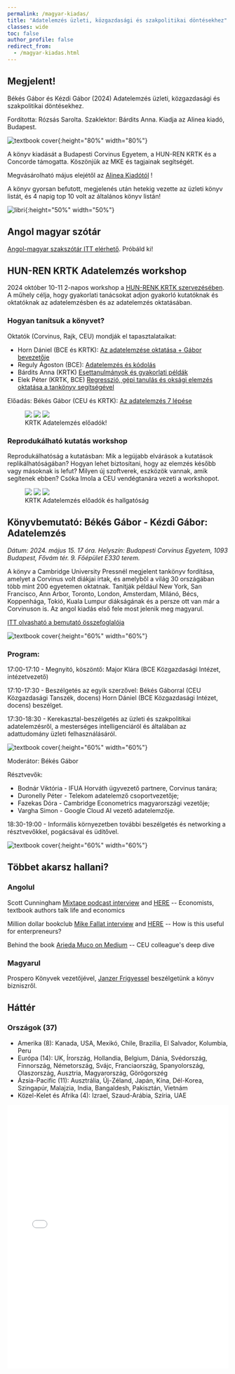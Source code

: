 ```yaml
---
permalink: /magyar-kiadas/
title: "Adatelemzés üzleti, közgazdasági és szakpolitikai döntésekhez"
classes: wide
toc: false
author_profile: false
redirect_from:
  - /magyar-kiadas.html
---
```



## Megjelent! 

Békés Gábor és Kézdi Gábor (2024) Adatelemzés üzleti, közgazdasági és szakpolitikai döntésekhez. 

Fordította: Rózsás Sarolta. Szaklektor: Bárdits Anna. Kiadja az Alinea kiadó, Budapest. 

![textbook cover](/images/Bekes-Kezdi_Adatelemzes_Cover_B1.jpg){:height="80%" width="80%"}

A könyv kiadását a Budapesti Corvinus Egyetem, a HUN-REN KRTK és a Concorde támogatta. Köszönjük az MKE és tagjainak segítségét. 

Megvásárolható május elejétől az [Alinea Kiadótól](https://www.alinea.hu/adatelemzes)  !

A könyv gyorsan befutott, megjelenés után hetekig vezette az üzleti könyv listát, és 4 napig top 10 volt az általános könyv listán!

![libri](/images/libri-top8.jpg){:height="50%" width="50%"}

## Angol magyar szótár

[Angol-magyar szakszótár ITT elérhető](/dictionary-hun.html). Próbáld ki!


## HUN-REN KRTK Adatelemzés workshop

2024 október 10-11 2-napos workshop a [HUN-RENK KRTK szervezésében](https://krtk.hun-ren.hu/esemeny/adatelemzes-workshop-kutatoknak-es-oktatoknak/). A műhely célja, hogy gyakorlati tanácsokat adjon gyakorló kutatóknak és oktatóknak
az adatelemzésben és az adatelemzés oktatásában.

### Hogyan tanítsuk a könyvet?

Oktatók (Corvinus, Rajk, CEU) mondják el tapasztalataikat: 

* Horn Dániel (BCE és KRTK): [Az adatelemzése oktatása + Gábor bevezetője](/files/bekes_horn_intro.pdf)  
* Reguly Ágoston (BCE): [Adatelemzés és kódolás](/files/reguly_kodolas.pdf)
* Bárdits Anna (KRTK) [Esettanulmányok és gyakorlati példák](/files/bardits-esettanulmanyok.pdf)
* Elek Péter (KRTK, BCE) [Regresszió, gépi tanulás és oksági elemzés oktatása a tankönyv segítségével](/files/elek_adatelemzes_oktatas.pdf)

Előadás: Békés Gábor (CEU és KRTK): [Az adatelemzés 7 lépése](/files/bekes-krtk-adat-2024-10-10-F.pdf)

<figure class="third">
	<img src="/images/krtlk-adatelemzés-dani.jpg">
	<img src="/images/krtlk-adatelemzés-ago.jpg">
	<img src="/images/krtlk-adatelemzés-gabor.jpg">
	<figcaption> KRTK Adatelemzés előadók! </figcaption>
</figure>

### Reprodukálható kutatás workshop

Reprodukálhatóság a kutatásban: Mik a legújabb elvárások a kutatások replikálhatóságában? Hogyan lehet biztosítani, hogy az elemzés később vagy másoknak is lefut? Milyen új szoftverek, eszközök vannak, amik segítenek ebben?
Csóka Imola a CEU vendégtanára vezeti a workshopot.

<figure class="third">
	<img src="/images/imola2.jpg">
	<img src="/images/krtlk-adatelemzés1.jpg">
	<img src="/images/krtlk-adatelemzés2.jpg">
	<figcaption> KRTK Adatelemzés előadók és hallgatóság </figcaption>
</figure>


## Könyvbemutató: Békés Gábor - Kézdi Gábor: Adatelemzés

*Dátum: 2024. május 15. 17 óra. Helyszín: Budapesti Corvinus Egyetem, 1093 Budapest, Fővám tér. 9. Főépület  E330 terem.*

A könyv a Cambridge University Pressnél megjelent tankönyv fordítása, amelyet a Corvinus volt diákjai írtak, és amelyből a világ 30 országában több mint 200 egyetemen oktatnak.  Tanítják például New York, San Francisco, Ann Arbor, Toronto, London,  Amsterdam, Milánó, Bécs, Koppenhága, Tokió, Kuala Lumpur diákságának és a persze ott van már a Corvinuson is. Az angol kiadás első fele most jelenik meg magyarul. 

[ITT olvasható a bemutató összefoglalója](https://www.uni-corvinus.hu/post/hir/itthon-is-tarol-a-magyar-kutatok-nemzetkozi-slagerkonyve-az-adatelemzesrol/)


![textbook cover](/images/corvinus-2024-0.jpg){:height="60%" width="60%"}


### Program:
17:00-17:10 - Megnyitó, köszöntő: Major Klára (BCE Közgazdasági Intézet, intézetvezető)

17:10-17:30 - Beszélgetés az egyik szerzővel: Békés Gáborral (CEU Közgazdasági Tanszék, docens) Horn Dániel (BCE Közgazdasági Intézet, docens) beszélget.

17:30-18:30 - Kerekasztal-beszélgetés az üzleti és szakpolitikai adatelemzésről, a mesterséges intelligenciáról és általában az adattudomány üzleti felhasználásáról.

![textbook cover](/images/corvinus-2024-2.jpg){:height="60%" width="60%"}


Moderátor: Békés Gábor

Résztvevők: 
* Bodnár Viktória - IFUA Horváth ügyvezető partnere, Corvinus tanára;
* Duronelly Péter - Telekom adatelemző csoportvezetője;
* Fazekas Dóra - Cambridge Econometrics magyarországi vezetője;
* Vargha Simon - Google Cloud AI vezető adatelemzője. 

18:30-19:00 - Informális környezetben további beszélgetés és networking a résztvevőkkel, pogácsával és üdítővel.

![textbook cover](/images/corvinus-2024-3.jpg){:height="60%" width="60%"}



## Többet akarsz hallani?

### Angolul
Scott Cunningham [Mixtape podcast interview](https://economics.ceu.edu/article/2023-08-28/listen-interview-gabor-bekes-podcast-series-mixtape-scott) and [HERE](https://causalinf.substack.com/p/s2e26-interview-with-gabor-bekes) -- Economists, textbook authors talk life and economics

Million dollar bookclub [Mike Fallat interview](https://blog.milliondollarbookagency.com/gabor-bekes-author-of-data-analysis-for-business-economics-and-policy/) and [HERE]() -- How is this useful for enterpreneurs?

Behind the book  [Arieda Muco on Medium](https://medium.com/ceu-economic-threads/behind-the-book-interview-with-g%C3%A1bor-b%C3%A9k%C3%A9s-1cee945f75a8) -- CEU colleague's deep dive

### Magyarul

Prospero Könyvek vezetőjével, [Janzer Frigyessel](https://www.youtube.com/watch?v=HXzVsnOM2oM&list=PL6LGnk3aSVOj-N-e9qAnSQGHNL-YcpW8c&index=3) beszélgetünk a könyv bizniszről. 

## Háttér

### Országok (37)

* Amerika (8): Kanada, USA, Mexikó, Chile, Brazilia, El Salvador, Kolumbia, Peru
* Európa (14): UK, Írország, Hollandia, Belgium, Dánia, Svédország, Finnország, Németország, Svájc, Franciaország, Spanyolország, Olaszország, Ausztria, Magyarország, Görögorszég
* Ázsia-Pacific (11): Ausztrália, Új-Zéland, Japán, Kína, Dél-Korea, Szingapúr, Malajzia, India, Bangaldesh, Pakisztán, Vietnám
* Közel-Kelet és Afrika (4): Izrael, Szaud-Arábia, Szíria, UAE


<iframe src="/assets/maps/Filled_Interactive_Map.html" width="100%" height="600" style="border:none;"></iframe>
